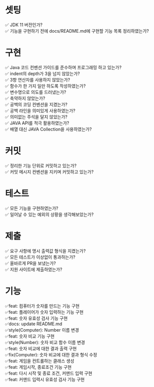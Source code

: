 # 셋팅
✅ JDK 11 버전인가?  
✅ 기능을 구현하기 전에 docs/README.md에 구현할 기능 목록 정리하였는가?  

# 구현
✅ Java 코드 컨벤션 가이드를 준수하며 프로그래밍 하고 있는가?  
✅ indent의 depth가 3을 넘지 않았는가?  
✅ 3항 연산자를 사용하지 않았는가?  
✅ 함수가 한 가지 일만 하도록 작성하였는가?  
✅ 변수명으로 의도를 드러냈는가?  
✅ 축약하지 않았는가?  
✅ 공백의 코딩 컨벤션을 지켰는가?  
✅ 공백 라인을 의미있게 사용하였는가?  
✅ 의미없는 주석을 달지 않았는가?  
✅ JAVA API를 적극 활용하였는가?  
✅ 배열 대신 JAVA Collection을 사용하였는가?  

# 커밋
✅ 정리한 기능 단위로 커밋하고 있는가?  
✅ 커밋 메시지 컨벤션을 지키며 커밋하고 있는가?  

# 테스트
✅ 모든 기능을 구현하였는가?  
✅ 일어날 수 있는 예외의 상황을 생각해보았는가?  

# 제출
✅ 요구 사항에 명시 출력값 형식을 지켰는가?  
✅ 모든 테스트가 이상없이 통과하는가?  
✅ 올바르게 PR을 보냈는가?  
✅ 지원 사이트에 제출하였는가?  

# 기능
✅feat: 컴퓨터가 숫자를 만드는 기능 구현  
✅feat: 플레이어가 숫자 입력하는 기능 구현  
✅feat: 숫자 유효성 검사 기능 구현  
✅docs: update README.md  
✅style(Computer): Number 이름 변경  
✅feat: 숫자 비교 기능 구현  
✅style(Number): 숫자 비교 함수 이름 변경  
✅feat: 숫자 비교에 대한 결과 출력 구현  
✅fix(Computer): 숫자 비교에 대한 결과 형식 수정  
✅feat: 게임을 컨트롤하는 클래스 생성  
✅feat: 게임시작, 종료조건 기능 구현  
✅feat: 다시 시작 및 종료 조건, 커맨드 입력 구현  
✅feat: 커맨드 입력시 유효성 검사 기능 구현  
